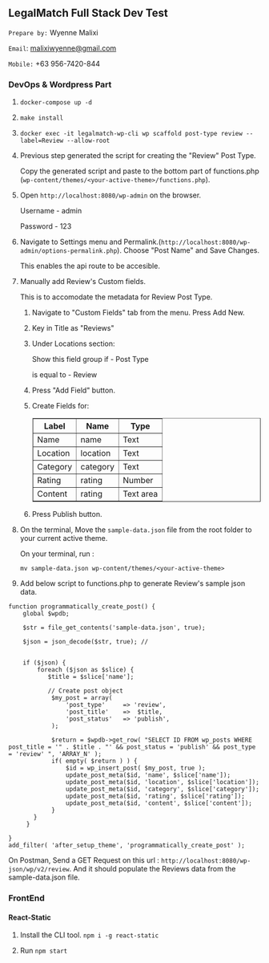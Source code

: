 ## LegalMatch Full Stack Dev Test

`Prepare by:` Wyenne Malixi

`Email`:	malixiwyenne@gmail.com

`Mobile:`	+63 956-7420-844


### DevOps & Wordpress Part

1. `docker-compose up -d`
2. `make install`

3. `docker exec -it legalmatch-wp-cli wp scaffold post-type review --label=Review --allow-root`
4. Previous step generated the script for creating the "Review" Post Type.
	
	Copy the generated script and paste to the bottom part of functions.php (`wp-content/themes/<your-active-theme>/functions.php`).
5. Open `http://localhost:8080/wp-admin` on the browser.

	Username	-	admin

	Password	-	123
6. Navigate to Settings menu and Permalink.(`http://localhost:8080/wp-admin/options-permalink.php`).
 Choose "Post Name" and Save Changes.
 
	This enables the api route to be accesible.

7. Manually add Review's Custom fields.

	This is to accomodate the metadata for Review Post Type.

	1. Navigate to "Custom Fields" tab from the menu. Press Add New.
	2. Key in Title as "Reviews"
	3. Under Locations section:
		
		Show this field group if    -   Post Type
		
		is equal to                 -   Review


	4. Press "Add Field" button.
	5. Create Fields for:
		<table border="1">
			<tr>
				<th>Label</th>
				<th>Name</th>
				<th>Type</th>
			</tr>
			<tr>
				<td>Name</td>
				<td>name</td>
				<td>Text</th>
			</tr>
			<tr>
				<td>Location</td>
				<td>location</td>
				<td>Text</th>
			</tr>
			<tr>
				<td>Category</td>
				<td>category</td>
				<td>Text</th>
			</tr>
			<tr>
				<td>Rating</td>
				<td>rating</td>
				<td>Number</th>
			</tr>
			<tr>
				<td>Content</td>
				<td>rating</td>
				<td>Text area</th>
			</tr>

		</table>
	
	6. Press Publish button.
8. On the terminal, Move the `sample-data.json` file from the root folder to your current active theme.
 
 	On your terminal, run : 

 	`mv sample-data.json wp-content/themes/<your-active-theme>`

9. Add below script to functions.php to generate Review's sample json data.
```
function programmatically_create_post() {
	global $wpdb;

	$str = file_get_contents('sample-data.json', true);

	$json = json_decode($str, true); //

	
	if ($json) {
		foreach ($json as $slice) {
		   $title = $slice['name'];

	 	   // Create post object
			$my_post = array(
				'post_type'		=> 'review',
				'post_title'    =>  $title,
				'post_status'	=> 'publish',
			);

			$return = $wpdb->get_row( "SELECT ID FROM wp_posts WHERE post_title = '" . $title . "' && post_status = 'publish' && post_type = 'review' ", 'ARRAY_N' );
			if( empty( $return ) ) {
				$id = wp_insert_post( $my_post, true );
				update_post_meta($id, 'name', $slice['name']);
				update_post_meta($id, 'location', $slice['location']);
				update_post_meta($id, 'category', $slice['category']);
				update_post_meta($id, 'rating', $slice['rating']);
				update_post_meta($id, 'content', $slice['content']);
			}
	   }
	 }

}
add_filter( 'after_setup_theme', 'programmatically_create_post' );
```
On Postman,
Send a GET Request on this url :  `http://localhost:8080/wp-json/wp/v2/review`. And it should populate the Reviews data from the sample-data.json file.


### FrontEnd
#### React-Static

1. Install the CLI tool.
	`npm i -g react-static`

2. Run `npm start`








